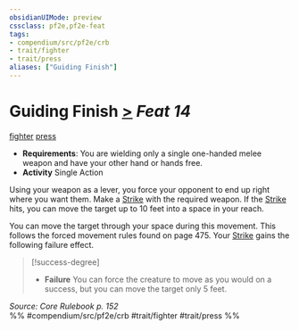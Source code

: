 ```yaml
---
obsidianUIMode: preview
cssclass: pf2e,pf2e-feat
tags:
- compendium/src/pf2e/crb
- trait/fighter
- trait/press
aliases: ["Guiding Finish"]
---
```

# Guiding Finish  [>](/rules/core-rulebook/chapter-9-playing-the-game.md#Actions "Single Action") *Feat 14*  
[fighter](/rules/traits/fighter.md)  [press](/rules/traits/press.md)  

- **Requirements**: You are wielding only a single one-handed melee weapon and have your other hand or hands free.
- **Activity** Single Action

Using your weapon as a lever, you force your opponent to end up right where you want them. Make a [Strike](/rules/actions/strike.md) with the required weapon. If the [Strike](/rules/actions/strike.md) hits, you can move the target up to 10 feet into a space in your reach.

You can move the target through your space during this movement. This follows the forced movement rules found on page 475. Your [Strike](/rules/actions/strike.md) gains the following failure effect.

> [!success-degree] 
> - **Failure** You can force the creature to move as you would on a success, but you can move the target only 5 feet.

*Source: Core Rulebook p. 152*  
%% #compendium/src/pf2e/crb #trait/fighter #trait/press %%